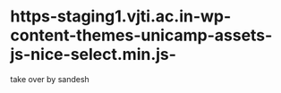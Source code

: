 # https-staging1.vjti.ac.in-wp-content-themes-unicamp-assets-js-nice-select.min.js-
take over by sandesh

